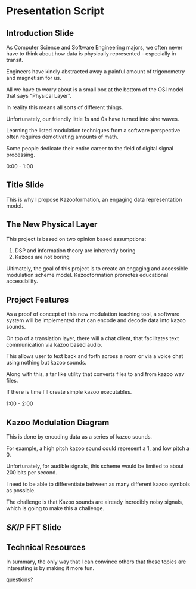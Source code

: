 # Presentation Script

## Introduction Slide

As Computer Science and Software Engineering majors, we often never have to think about how data is physically represented - especially in transit.

Engineers have kindly abstracted away a painful amount of trigonometry and magnetism for us.

All we have to worry about is a small box at the bottom of the OSI model that says "Physical Layer".

In reality this means all sorts of different things.

Unfortunately, our friendly little 1s and 0s have turned into sine waves.

Learning the listed modulation techniques from a software perspective often requires demotivating amounts of math.

Some people dedicate their entire career to the field of digital signal processing.

0:00 - 1:00

## Title Slide

This is why I propose Kazooformation, an engaging data representation model.

## The New Physical Layer

This project is based on two opinion based assumptions:

1. DSP and information theory are inherently boring
2. Kazoos are not boring

Ultimately, the goal of this project is to create an engaging and accessible
modulation scheme model. Kazooformation promotes educational accessibility.

## Project Features

As a proof of concept of this new modulation teaching tool, a software system will be implemented that can encode and decode data into kazoo sounds.

On top of a translation layer, there will a chat client, that facilitates text communication via kazoo based audio.

This allows user to text back and forth across a room or via a voice chat using nothing but kazoo sounds.

Along with this, a tar like utility that converts files to and from kazoo wav files.

If there is time I'll create simple kazoo executables.

1:00 - 2:00

## Kazoo Modulation Diagram

This is done by encoding data as a series of kazoo sounds.

For example, a high pitch kazoo sound could represent a 1, and low pitch a 0.

Unfortunately, for audible signals, this scheme would be limited to about 200 bits per second.

I need to be able to differentiate between as many different kazoo symbols as
possible.

The challenge is that Kazoo sounds are already incredibly noisy signals, which is going to make this a challenge.

## _SKIP_ FFT Slide

## Technical Resources

In summary, the only way that I can convince others that these topics are interesting is by making it more fun.

questions?
